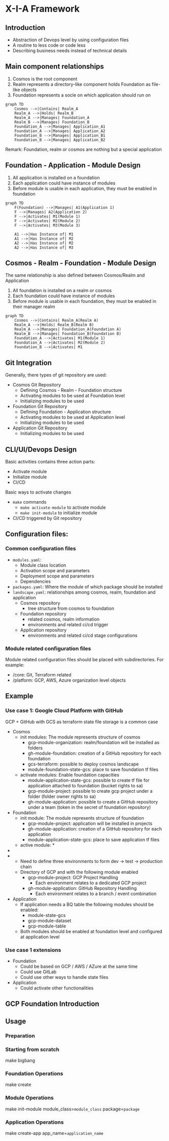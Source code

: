 # X-I-A Framework
## Introduction
* Abstraction of Devops level by using configuration files
* A routine to less code or code less
* Describing business needs instead of technical details

## Main component relationships
1. Cosmos is the root component
2. Realm represents a directory-like component holds Foundation as file-like objects
3. Foundation represents a socle on which application should run on
```mermaid
graph TD
    Cosmos -->|Contains| Realm_A
    Realm_A -->|Holds| Realm_B
    Realm_A -->|Manages| Foundation_A
    Realm_B -->|Manages| Foundation_B
    Foundation_A -->|Manages| Application_A1
    Foundation_A -->|Manages| Application_A2
    Foundation_B -->|Manages| Application_B1
    Foundation_B -->|Manages| Application_B2
```
Remark: Foundation, realm or cosmos are nothing but a special application


## Foundation - Application - Module Design
1. All application is installed on a foundation
2. Each application could have instance of modules
3. Before module is usable in each application, they must be enabled in foundation
```mermaid
graph TD
    F(Foundation) -->|Manages| A1(Application 1)
    F -->|Manages| A2(Application 2)
    F -->|Activates| M1(Module 1)
    F -->|Activates| M2(Module 2)
    F -->|Activates| M3(Module 3)

    A1 -->|Has Instance of| M1
    A1 -->|Has Instance of| M2
    A2 -->|Has Instance of| M2
    A2 -->|Has Instance of| M3
```

## Cosmos - Realm - Foundation - Module Design
The same relationship is also defined between Cosmos/Realm and Application
1. All foundation is installed on a realm or cosmos
2. Each foundation could have instance of modules
3. Before module is usable in each foundation, they must be enabled in their manager realm
```mermaid
graph TD
    Cosmos -->|Contains| Realm_A(Realm A)
    Realm_A -->|Holds| Realm_B(Realm B)
    Realm_A -->|Manages| Foundation_A(Foundation A)
    Realm_B -->|Manages| Foundation_B(Foundation B)
    Foundation_A -->|Activates| M1(Module 1)
    Foundation_A -->|Activates| M2(Module 2)
    Foundation_B -->|Activates| M1
```

## Git Integration
Generally, there types of git repository are used:
* Cosmos Git Repository
  * Defining Cosmos - Realm - Foundation structure
  * Activating modules to be used at Foundation level
  * Initializing modules to be used
* Foundation Git Repository
  * Defining Foundation - Application structure
  * Activating modules to be used at Application level
  * Initializing modules to be used
* Application Git Repository
  * Initializing modules to be used


## CLI/UI/Devops Design
Basic activities contains three action parts:
* Activate module 
* Initialize module
* CI/CD 

Basic ways to activate changes
* `make` commands
  * `make activate-module` to activate module
  * `make init-module` to initialize module
* CI/CD triggered by Git repository

## Configuration files:
### Common configuration files
* `modules.yaml`: 
  * Module class location
  * Activation scope and parameters
  * Deployment scope and parameters
  * Dependencies
* `packages.yaml`: Where the module of which package should be installed
* `landscape.yaml`: relationships among cosmos, realm, foundation and application
  * Cosmos repository
    * tree structure from cosmos to foundation
  * Foundation repository
    * related cosmos, realm information
    * environments and related ci/cd trigger
  * Application repository
    * environments and related ci/cd stage configurations
### Module related configuration files
Module related configuration files should be placed with subdirectories. For example:
* /core: Git, Terraform related
* /platform: GCP, AWS, Azure organization level objects

## Example
### Use case 1: Google Cloud Platform with GitHub
GCP + GitHub with GCS as terraform state file storage is a common case
* Cosmos
  * init modules: The module represents structure of cosmos
    * gcp-module-organization: realm/foundation will be installed as folders
    * gh-module-foundation: creation of a GitHub repository for each foundation
    * gcs-terraform: possible to deploy cosmos landscape
    * module-foundation-state-gcs: place to save foundation tf files
  * activate modules: Enable foundation capacities
    * module-application-state-gcs: possible to create tf file for application attached to foundation (bucket rights to sa)
    * gcp-module-project: possible to create gcp project under a folder (folder owner rights to sa)
    * gh-module-application: possible to create a GitHub repository under a team (token in the secret of foundation repository)
* Foundation
  * init module: The module represents structure of foundation
    * gcp-module-project: application will be installed in projects
    * gh-module-application: creation of a GitHub repository for each application
    * module-application-state-gcs: place to save application tf files
  * active module:
    * 
* 
* 
  * Need to define three environments to form dev -> test -> production chain
  * Directory of GCP and with the following module enabled
    * gcp-module-project: GCP Project Handling
      * Each environment relates to a dedicated GCP project
    * gh-module-application: GitHub Repository Handling
      * Each environment relates to a branch / event combination
* Application
  * If application needs a BQ table the following modules should be enabled:
    * module-state-gcs
    * gcp-module-dataset
    * gcp-module-table
  * Both modules should be enabled at foundation level and configured at application level

### Use case 1 extensions
* Foundation
  * Could be based on GCP / AWS / AZure at the same time
  * Could use GitLab
  * Could use other ways to handle state files
* Application
  * Could activate other functionalities


## GCP Foundation Introduction

## Usage

### Preparation

### Starting from scratch
make bigbang

### Foundation Operations
make create

### Module Operations
make init-module module_class=`module_class` package=`package`

### Application Operations
make create-app app_name=`application_name`
